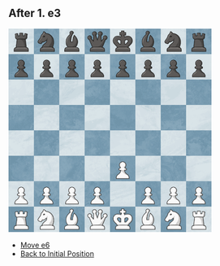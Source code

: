 ## After 1. e3
<img src="https://raw.githubusercontent.com/slaywithoutd/slaywithoutd/main/e3board.png" alt="Chess Board e3" width="400"/>

- [Move e6](e6.md)
- [Back to Initial Position](README.md)
